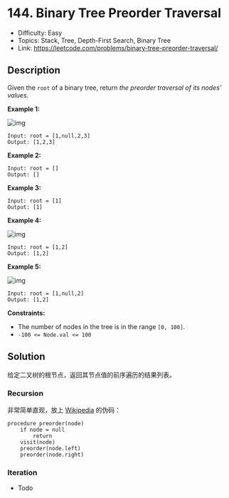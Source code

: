 # 144. Binary Tree Preorder Traversal

- Difficulty: Easy
- Topics: Stack, Tree, Depth-First Search, Binary Tree
- Link: https://leetcode.com/problems/binary-tree-preorder-traversal/

## Description

Given the `root` of a binary tree, return _the preorder traversal of its nodes' values_.

**Example 1:**

![img](https://assets.leetcode.com/uploads/2020/09/15/inorder_1.jpg)

```
Input: root = [1,null,2,3]
Output: [1,2,3]
```

**Example 2:**

```
Input: root = []
Output: []
```

**Example 3:**

```
Input: root = [1]
Output: [1]
```

**Example 4:**

![img](https://assets.leetcode.com/uploads/2020/09/15/inorder_5.jpg)

```
Input: root = [1,2]
Output: [1,2]
```

**Example 5:**

![img](https://assets.leetcode.com/uploads/2020/09/15/inorder_4.jpg)

```
Input: root = [1,null,2]
Output: [1,2]
```

**Constraints:**

- The number of nodes in the tree is in the range `[0, 100]`.
- `-100 <= Node.val <= 100`

## Solution

给定二叉树的根节点，返回其节点值的前序遍历的结果列表。

### Recursion

非常简单直观，放上 [Wikipedia](https://en.wikipedia.org/wiki/Tree_traversal) 的伪码：

```shell
procedure preorder(node)
    if node = null
        return
    visit(node)
    preorder(node.left)
    preorder(node.right)
```

### Iteration

- Todo
